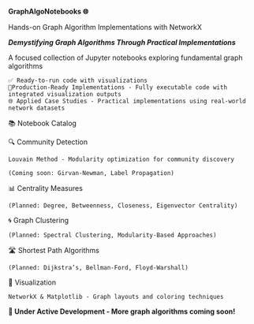 **GraphAlgoNotebooks 🌐**

Hands-on Graph Algorithm Implementations with NetworkX

***Demystifying Graph Algorithms Through Practical Implementations***

A focused collection of Jupyter notebooks exploring fundamental graph algorithms

    ✅ Ready-to-run code with visualizations
    🔧Production-Ready Implementations - Fully executable code with integrated visualization outputs
    🌐 Applied Case Studies - Practical implementations using real-world network datasets

📚 Notebook Catalog

🔍 Community Detection

    Louvain Method - Modularity optimization for community discovery
    
    (Coming soon: Girvan-Newman, Label Propagation)

📊 Centrality Measures

    (Planned: Degree, Betweenness, Closeness, Eigenvector Centrality)

🌀 Graph Clustering

    (Planned: Spectral Clustering, Modularity-Based Approaches)

🛣️ Shortest Path Algorithms

    (Planned: Dijkstra’s, Bellman-Ford, Floyd-Warshall)

🎨 Visualization

    NetworkX & Matplotlib - Graph layouts and coloring techniques

**🔧 Under Active Development - More graph algorithms coming soon!**
